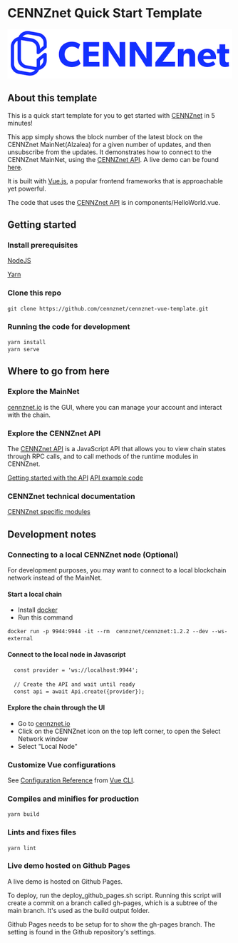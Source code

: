 # CENNZnet Quick Start Template

![CENNZnet logo](./src/assets/logo.png)

## About this template
This is a quick start template for you to get started with [CENNZnet](https://cennz.net/) in 5 minutes!

This app simply shows the block number of the latest block on the CENNZnet MainNet(Alzalea) for a given number of updates, and then unsubscribe from the updates. It demonstrates how to connect to the CENNZnet MainNet, using the [CENNZnet API](https://github.com/cennznet/api.js). A live demo can be found [here](https://cennznet.js.org/cennznet-vue-template/).

It is built with [Vue.js](https://vuejs.org/), a popular frontend frameworks that is approachable yet powerful.

The code that uses the [CENNZnet API](https://github.com/cennznet/api.js) is in components/HelloWorld.vue.


## Getting started

### Install prerequisites

[NodeJS](https://nodejs.org/en/)

[Yarn](https://classic.yarnpkg.com/en/)

### Clone this repo
```
git clone https://github.com/cennznet/cennznet-vue-template.git
```
### Running the code for development
```
yarn install
yarn serve
```


## Where to go from here

### Explore the MainNet
[cennznet.io](https://cennznet.io/#/landing) is the GUI, where you can manage your account and interact with the chain.

### Explore the CENNZnet API
The [CENNZnet API](https://github.com/cennznet/api.js) is a JavaScript API that allows you to view chain states through RPC calls, and to call methods of the runtime modules in CENNZnet.

[Getting started with the API](https://github.com/cennznet/api.js/blob/develop/docs/GET_STARTED.md)
[API example code](https://github.com/cennznet/api.js/tree/develop/docs/examples)

### CENNZnet technical documentation
[CENNZnet specific modules](https://github.com/cennznet/api.js/tree/develop/docs/cennznet)

## Development notes

### Connecting to a local CENNZnet node (Optional)

For development purposes, you may want to connect to a local blockchain network instead of the MainNet.

#### Start a local chain
* Install [docker](https://www.docker.com/get-started)
* Run this command
```
docker run -p 9944:9944 -it --rm  cennznet/cennznet:1.2.2 --dev --ws-external
```

#### Connect to the local node in Javascript
```
  const provider = 'ws://localhost:9944';

  // Create the API and wait until ready
  const api = await Api.create({provider});
```

#### Explore the chain through the UI
* Go to [cennznet.io](https://cennznet.io/#/landing) 
* Click on the CENNZnet icon on the top left corner, to open the Select Network window
* Select "Local Node"


### Customize Vue configurations
See [Configuration Reference](https://cli.vuejs.org/config/) from [Vue CLI](https://cli.vuejs.org/).

### Compiles and minifies for production
```
yarn build
```

### Lints and fixes files
```
yarn lint
```

### Live demo hosted on Github Pages

A live demo is hosted on Github Pages.

To deploy, run the deploy_github_pages.sh script.
Running this script will create a commit on a branch called gh-pages, which is a subtree of the main branch. It's used as the build output folder.

Github Pages needs to be setup for to show the gh-pages branch. The setting is found in the Github repository's settings.
